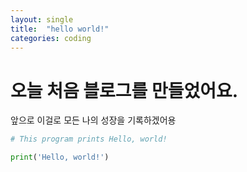 ```yaml
---
layout: single
title:  "hello world!"
categories: coding
---
```


# 오늘 처음 블로그를 만들었어요.

앞으로 이걸로 모든 나의 성장을 기록하겠어용


```python
# This program prints Hello, world!

print('Hello, world!')
```